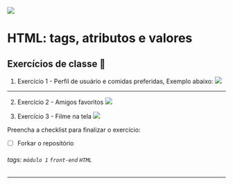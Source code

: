 ![](https://i.imgur.com/xG74tOh.png)

# HTML: tags, atributos e valores

## Exercícios de classe 🏫

1. Exercício 1 - Perfil de usuário e comidas preferidas, Exemplo abaixo:
    ![](https://i.imgur.com/RjKOTjD.png)

---

2. Exercício 2 -  Amigos favoritos
    ![](https://i.imgur.com/2llw7H6.png)

3. Exercício 3 - Filme na tela
    ![](https://i.imgur.com/BdVUR2q.png)



Preencha a checklist para finalizar o exercício:
-   [ ] Forkar o repositório

###### tags: `módulo 1` `front-end` `HTML`

---
